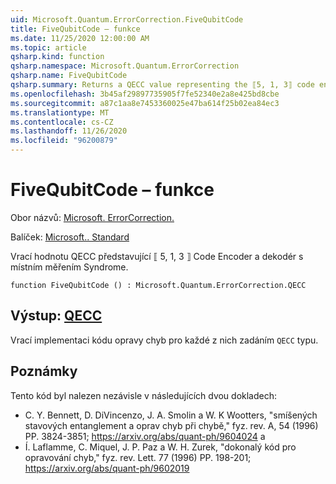 ```yaml
---
uid: Microsoft.Quantum.ErrorCorrection.FiveQubitCode
title: FiveQubitCode – funkce
ms.date: 11/25/2020 12:00:00 AM
ms.topic: article
qsharp.kind: function
qsharp.namespace: Microsoft.Quantum.ErrorCorrection
qsharp.name: FiveQubitCode
qsharp.summary: Returns a QECC value representing the ⟦5, 1, 3⟧ code encoder and decoder with in-place syndrome measurement.
ms.openlocfilehash: 3b45af29897735905f7fe52340e2a8e425bd8cbe
ms.sourcegitcommit: a87c1aa8e7453360025e47ba614f25b02ea84ec3
ms.translationtype: MT
ms.contentlocale: cs-CZ
ms.lasthandoff: 11/26/2020
ms.locfileid: "96200879"
---
```

# <a name="fivequbitcode-function"></a>FiveQubitCode – funkce

Obor názvů: [Microsoft. ErrorCorrection.](xref:Microsoft.Quantum.ErrorCorrection)

Balíček: [Microsoft.. Standard](https://nuget.org/packages/Microsoft.Quantum.Standard)


Vrací hodnotu QECC představující ⟦ 5, 1, 3 ⟧ Code Encoder a dekodér s místním měřením Syndrome.

```qsharp
function FiveQubitCode () : Microsoft.Quantum.ErrorCorrection.QECC
```


## <a name="output--qecc"></a>Výstup: [QECC](xref:Microsoft.Quantum.ErrorCorrection.QECC)

Vrací implementaci kódu opravy chyb pro každé z nich zadáním `QECC` typu.

## <a name="remarks"></a>Poznámky

Tento kód byl nalezen nezávisle v následujících dvou dokladech:

- C. Y. Bennett, D. DiVincenzo, J. A. Smolin a W. K Wootters, "smíšených stavových entanglement a oprav chyb při chybě," fyz. rev. A, 54 (1996) PP. 3824-3851; https://arxiv.org/abs/quant-ph/9604024 a
- Í. Laflamme, C. Miquel, J. P. Paz a W. H. Zurek, "dokonalý kód pro opravování chyb," fyz. rev. Lett. 77 (1996) PP. 198-201; https://arxiv.org/abs/quant-ph/9602019